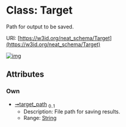 
# Class: Target


Path for output to be saved.

URI: [https://w3id.org/neat_schema/Target](https://w3id.org/neat_schema/Target)


[![img](https://yuml.me/diagram/nofunky;dir:TB/class/[Target&#124;target_path:string%20%3F])](https://yuml.me/diagram/nofunky;dir:TB/class/[Target&#124;target_path:string%20%3F])

## Attributes


### Own

 * [➞target_path](target__target_path.md)  <sub>0..1</sub>
     * Description: File path for saving results.
     * Range: [String](types/String.md)
